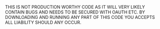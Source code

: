 THIS IS NOT PRODUCTION WORTHY CODE AS IT WILL VERY LIKELY CONTAIN BUGS AND NEEDS TO BE SECURED WITH OAUTH ETC.
BY DOWNLOADING AND RUNNING ANY PART OF THIS CODE YOU ACCEPTS ALL LIABILITY SHOULD ANY OCCUR.
